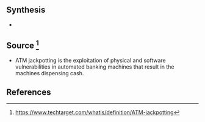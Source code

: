 ## Synthesis
- 
## Source [^1]
- ATM jackpotting is the exploitation of physical and software vulnerabilities in automated banking machines that result in the machines dispensing cash.
## References

[^1]: https://www.techtarget.com/whatis/definition/ATM-jackpotting